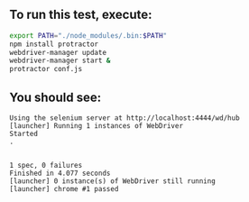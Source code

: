 ## To run this test, execute:

```bash
export PATH="./node_modules/.bin:$PATH"
npm install protractor
webdriver-manager update
webdriver-manager start &
protractor conf.js
```

## You should see:

```
Using the selenium server at http://localhost:4444/wd/hub
[launcher] Running 1 instances of WebDriver
Started
.


1 spec, 0 failures
Finished in 4.077 seconds
[launcher] 0 instance(s) of WebDriver still running
[launcher] chrome #1 passed
```

